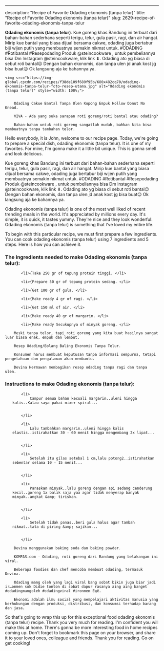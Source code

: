 ---
description: "Recipe of Favorite Odading ekonomis (tanpa telur)"
title: "Recipe of Favorite Odading ekonomis (tanpa telur)"
slug: 2629-recipe-of-favorite-odading-ekonomis-tanpa-telur

<p>
	<strong>Odading ekonomis (tanpa telur)</strong>. 
	Kue goreng khas Bandung ini terbuat dari bahan-bahan sederhana seperti terigu, telur, gula pasir, ragi, dan air hangat. Mirip kue bantal yang biasa dijual bersama cakwe, odading juga bertabur biji wijen putih yang membuatnya semakin nikmat untuk. #ODADING #Rotibantal #Resepodading Produk @steincookware , untuk pembeliannya bisa Dm Instagram @steincookware, klik link ⬇. Odading ato yg biasa di sebut roti bantal😉 Dengan bahan ekonomis, dan tanpa ulen jd anak kost jg bisa buat😉 Ok langsung aja ke bahannya ya.
</p>
<p>
	
	<img src="https://img-global.cpcdn.com/recipes/f38de109f680f95b/680x482cq70/odading-ekonomis-tanpa-telur-foto-resep-utama.jpg" alt="Odading ekonomis (tanpa telur)" style="width: 100%;">
	
	
		Odading Cakue Bantal Tanpa Ulen Kopong Empuk Hollow Donut No Knead.
	
		VIVA - Ada yang suka sarapan roti goreng/roti bantal atau odading?
	
		Bahan-bahan untuk roti goreng sangatlah mudah, bahkan kita bisa membuatnya tanpa tambahan telor.
	
</p>
<p>
	Hello everybody, it is John, welcome to our recipe page. Today, we're going to prepare a special dish, odading ekonomis (tanpa telur). It is one of my favorites. For mine, I'm gonna make it a little bit unique. This is gonna smell and look delicious.
</p>
	
<p>
	Kue goreng khas Bandung ini terbuat dari bahan-bahan sederhana seperti terigu, telur, gula pasir, ragi, dan air hangat. Mirip kue bantal yang biasa dijual bersama cakwe, odading juga bertabur biji wijen putih yang membuatnya semakin nikmat untuk. #ODADING #Rotibantal #Resepodading Produk @steincookware , untuk pembeliannya bisa Dm Instagram @steincookware, klik link ⬇. Odading ato yg biasa di sebut roti bantal😉 Dengan bahan ekonomis, dan tanpa ulen jd anak kost jg bisa buat😉 Ok langsung aja ke bahannya ya.
</p>
<p>
	Odading ekonomis (tanpa telur) is one of the most well liked of recent trending meals in the world. It's appreciated by millions every day. It's simple, it is quick, it tastes yummy. They're nice and they look wonderful. Odading ekonomis (tanpa telur) is something that I've loved my entire life.
</p>

<p>
To begin with this particular recipe, we must first prepare a few ingredients. You can cook odading ekonomis (tanpa telur) using 7 ingredients and 5 steps. Here is how you can achieve it.
</p>

<h3>The ingredients needed to make Odading ekonomis (tanpa telur):</h3>

<ol>
	
		<li>{Take 250 gr of tepung protein tinggi. </li>
	
		<li>{Prepare 50 gr of tepung protein sedang. </li>
	
		<li>{Get 100 gr of gula. </li>
	
		<li>{Make ready 4 gr of ragi. </li>
	
		<li>{Get 150 ml of air. </li>
	
		<li>{Make ready 40 gr of margarin. </li>
	
		<li>{Make ready Secukupnya of minyak goreng. </li>
	
</ol>
<p>
	
		Meski tanpa telor, tapi roti goreng yang kita buat hasilnya sangat luar biasa enak, empuk dan lembut.
	
		Resep Odading/Bolang Baling Ekonomis Tanpa Telur.
	
		Konsumen harus membuat keputusan tanpa informasi sempurna, tetapi pengetahuan dan pengalaman akan membantu.
	
		Devina Hermawan membagikan resep odading tanpa ragi dan tanpa ulen.
	
</p>

<h3>Instructions to make Odading ekonomis (tanpa telur):</h3>

<ol>
	
		<li>
			Campur semua bahan kecuali margarin..uleni hingga kalis..Kalau saya pakai mixer spiral...
			
			
		</li>
	
		<li>
			Lalu tambahkan margarin..uleni hingga kalis elastis..istirahatkan 30 - 60 menit hingga mengembang 2x lipat...
			
			
		</li>
	
		<li>
			Setelah itu gilas setebal 1 cm,lalu potong2..istirahatkan sebentar selama 10 - 15 menit...
			
			
		</li>
	
		<li>
			Panaskan minyak..lalu goreng dengan api sedang cenderung kecil..goreng 1x balik saja yaa agar tidak menyerap banyak minyak..angkat &amp; tiriskan.
			
			
		</li>
	
		<li>
			Setelah tidak panas..beri gula halus agar tambah nikmat..tata di piring &amp; sajikan...
			
			
		</li>
	
</ol>

<p>
	
		Devina menggunakan baking soda dan baking powder.
	
		KOMPAS.com - Odading, roti goreng dari Bandung yang belakangan ini viral.
	
		Beberapa foodies dan chef mencoba membuat odading, termasuk Devina.
	
		Odading mang oleh yang lagi viral bang sobat bikin juga biar jadi ir…onmen sok Didie tonton di sobat dapur rasanya aing aing banget #odadingmangoleh #odadingviral #ironmen Ещё.
	
		Ekonomi adalah ilmu sosial yang mempelajari aktivitas manusia yang berhubungan dengan produksi, distribusi, dan konsumsi terhadap barang dan jasa.
	
</p>

<p>
	So that's going to wrap this up for this exceptional food odading ekonomis (tanpa telur) recipe. Thank you very much for reading. I'm confident you will make this at home. There's gonna be more interesting food in home recipes coming up. Don't forget to bookmark this page on your browser, and share it to your loved ones, colleague and friends. Thank you for reading. Go on get cooking!
</p>
